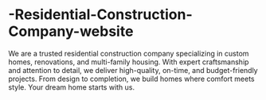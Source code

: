 # -Residential-Construction-Company-website
We are a trusted residential construction company specializing in custom homes, renovations, and multi-family housing. With expert craftsmanship and attention to detail, we deliver high-quality, on-time, and budget-friendly projects. From design to completion, we build homes where comfort meets style. Your dream home starts with us.
